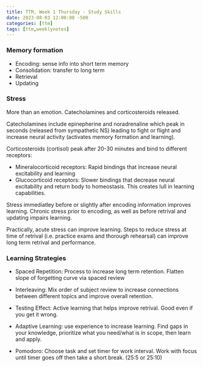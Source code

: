 ```yaml
---
title: TTM, Week 1 Thursday - Study Skills
date: 2023-08-03 12:00:00 -500
categories: [ttm]
tags: [ttm,weeklynotes]
---
```


### Memory formation
 - Encoding: sense info into short term memory
 - Consolidation: transfer to long term
 - Retrieval
 - Updating
 
### Stress
 
 More than an emotion. Catecholamines and corticosteroids released. 
 
 Catecholamines include epinepherine and noradrenaline which peak in seconds (released from sympathetic NS) leading to fight or flight and increase neural activity (activates memory formation and learning).
 
 Corticosteroids (cortisol) peak after 20-30 minutes and bind to different receptors:
  - Mineralocorticoid receptors: Rapid bindings that increase neural excitability and learning
  - Glucocorticoid receptors: Slower bindings that decrease neural excitability and return body to homeostasis. This creates lull in learning capabilities.
  
 Stress immediatley before or slightly after encoding information improves learning. Chronic stress prior to encoding, as well as before retrival and updating impairs learning.
 
 Practically, acute stress can improve learning. Steps to reduce stress at time of retrival (i.e. practice exams and thorough rehearsal) can improve long term retrival and performance.
 
### Learning Strategies

 - Spaced Repetition: Process to increase long term retention. Flatten slope of forgetting curve via spaced review 
 
 - Interleaving: Mix order of subject review to increase connections between different topics and improve overall retention.
 
 - Testing Effect: Active learning that helps improve retrival. Good even if you get it wrong.
 
 - Adaptive Learning: use experience to increase learning. Find gaps in your knowledge, prioritize what you need/what is in scope, then learn and apply.
 
 - Pomodoro: Choose task and set timer for work interval. Work with focus until timer goes off then take a short break. (25:5 or 25:10)
 